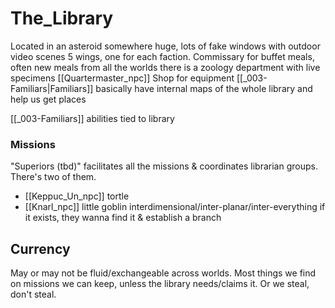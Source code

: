 # The_Library
Located in an asteroid somewhere
huge, lots of fake windows with outdoor video scenes
5 wings, one for each faction.
Commissary for buffet meals, often new meals from all the worlds
there is a zoology department with live specimens
[[Quartermaster_npc]] Shop for equipment
[[_003-Familiars|Familiars]] basically have internal maps of the whole library and help us get places

[[_003-Familiars]] abilities tied to library

### Missions
"Superiors (tbd)" facilitates all the missions & coordinates librarian groups. There's two of them.
- [[Keppuc_Un_npc]] tortle
- [[Knarl_npc]] little goblin
interdimensional/inter-planar/inter-everything
	if it exists, they wanna find it & establish a branch

## Currency
May or may not be fluid/exchangeable across worlds. 
Most things we find on missions we can keep, unless the library needs/claims it. Or we steal, don't steal.